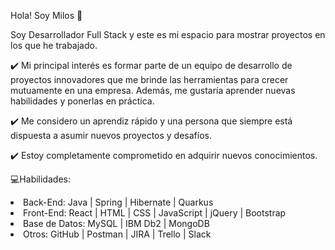 Hola! Soy Milos 👋

Soy Desarrollador Full Stack y este es mi espacio para mostrar proyectos en los que he trabajado.

✔️ Mi principal interés es formar parte de un equipo de desarrollo de proyectos innovadores que me brinde las herramientas para crecer mutuamente en una empresa. Además, me gustaría aprender nuevas habilidades y ponerlas en práctica.

✔️ Me considero un aprendiz rápido y una persona que siempre está dispuesta a asumir nuevos proyectos y desafíos.

✔️ Estoy completamente comprometido en adquirir nuevos conocimientos.

💻Habilidades:
<li> Back-End: Java | Spring | Hibernate | Quarkus </li>
<li> Front-End: React | HTML | CSS | JavaScript | jQuery | Bootstrap </li>
<li> Base de Datos: MySQL | IBM Db2 | MongoDB </li>
<li> Otros: GitHub | Postman | JIRA | Trello | Slack </li>
